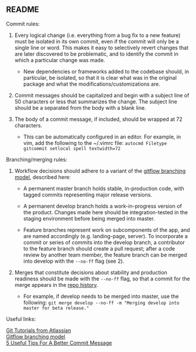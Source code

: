 ## README


Commit rules:

1. Every logical change (i.e. everything from a bug fix to a new feature) must be isolated in its own commit, even if the commit will only be a single line or word. This makes it easy to selectively revert changes that are later discovered to be problematic, and to identify the commit in which a particular change was made. 
    
    - New dependencies or frameworks added to the codebase should, in particular, be isolated, so that it is clear what was in the original package and what the modifications/customizations are.

2. Commit messages should be capitalized and begin with a subject line of 50 characters or less that summarizes the change. The subject line should be a separated from the body with a blank line.

3. The body of a commit message, if included, should be wrapped at 72 characters.

    - This can be automatically configured in an editor. For example, in vim, add the following to the ~/.vimrc file: `autocmd Filetype gitcommit setlocal spell textwidth=72`


Branching/merging rules:

1. Workflow decisions should adhere to a variant of the [gitflow branching model](http://nvie.com/posts/a-successful-git-branching-model), described here:

    - A permanent master branch holds stable, in-production code, with tagged commits representing major release versions. 

    - A permanent develop branch holds a work-in-progress version of the product. Changes made here should be integration-tested in the staging environment before being merged into master.

    - Feature branches represent work on subcomponents of the app, and are named accordingly (e.g. landing-page, server). To incorporate a commit or series of commits into the develop branch, a contributor to the feature branch should create a pull request; after a code review by another team member, the feature branch can be merged into develop with the `--no-ff` flag (see 2).

2. Merges that constitute decisions about stability and production readiness should be made with the `--no-ff` flag, so that a commit for the merge appears in the [repo history](http://nvie.com/posts/a-successful-git-branching-model/#incorporating-a-finished-feature-on-develop).

    - For example, if develop needs to be merged into master, use the following: `git merge develop --no-ff -m "Merging develop into master for beta release."`


Useful links:

[Git Tutorials from Atlassian](https://www.atlassian.com/git/tutorials)  
[Gitflow branching model](http://nvie.com/posts/a-successful-git-branching-model)  
[5 Useful Tips For A Better Commit Message](https://robots.thoughtbot.com/5-useful-tips-for-a-better-commit-message)
